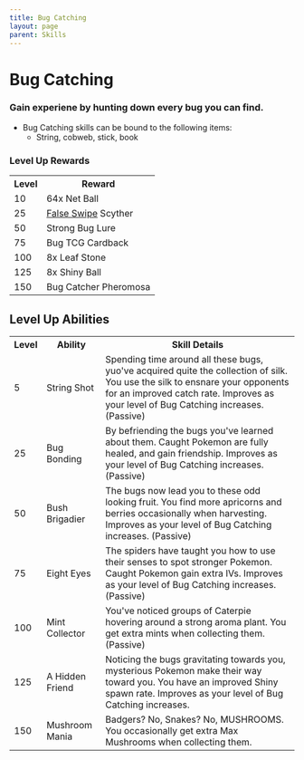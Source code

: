 ```yaml
---
title: Bug Catching
layout: page
parent: Skills
---
```


# Bug Catching

### Gain experiene by hunting down every bug you can find.
- Bug Catching skills can be bound to the following items:
    - String, cobweb, stick, book

### Level Up Rewards

<table>
  <tr>
    <th>Level</th>
    <th>Reward</th>
  </tr>
  <tr>
    <td>10</td>
    <td>64x Net Ball</td>
  </tr>
  <tr>
    <td>25</td>
    <td><a href="https://pixelmonmod.com/wiki/False_Swipe">False Swipe</a> Scyther</td>
  </tr>
  <tr>
    <td>50</td>
    <td>Strong Bug Lure</td>
  </tr>
  <tr>
    <td>75</td>
    <td>Bug TCG Cardback</td>
  </tr>
  <tr>
    <td>100</td>
    <td>8x Leaf Stone</td>
  </tr>
  <tr>
    <td>125</td>
    <td>8x Shiny Ball</td>
  </tr>
  <tr>
    <td>150</td>
    <td>Bug Catcher Pheromosa</td>
  </tr>
</table>

## Level Up Abilities

<table>
  <tr>
    <th>Level</th>
    <th>Ability</th>
    <th>Skill Details</th>
  </tr>

  <tr>
    <td>5</td>
    <td>String Shot</td>
<td>Spending time around all these bugs, yuo've acquired quite the collection of silk. You use the silk to ensnare your opponents for an improved catch rate. Improves as your level of Bug Catching increases. (Passive)</td>
  </tr>

  <tr>
    <td>25</td>
    <td>Bug Bonding</td>
<td>By befriending the bugs you've learned about them. Caught Pokemon are fully healed, and gain friendship. Improves as your level of Bug Catching increases. (Passive)</td>
  </tr>

  <tr>
    <td>50</td>
    <td>Bush Brigadier</td>
<td>The bugs now lead you to these odd looking fruit. You find more apricorns and berries occasionally when harvesting. Improves as your level of Bug Catching increases. (Passive)</td>
  </tr>

  <tr>
    <td>75</td>
    <td>Eight Eyes</td>
<td>The spiders have taught you how to use their senses to spot stronger Pokemon. Caught Pokemon gain extra IVs. Improves as your level of Bug Catching increases. (Passive)</td>
  </tr>

  <tr>
    <td>100</td>
    <td>Mint Collector</td>
<td>You've noticed groups of Caterpie hovering around a strong aroma plant. You get extra mints when collecting them. (Passive)
</td>
  </tr>

  <tr>
    <td>125</td>
    <td>A Hidden Friend</td>
<td>Noticing the bugs gravitating towards you, mysterious Pokemon make their way toward you. You have an improved Shiny spawn rate. Improves as your level of Bug Catching increases.</td>
  </tr>

  <tr>
    <td>150</td>
    <td>Mushroom Mania</td>
<td>Badgers? No, Snakes? No, MUSHROOMS. You occasionally get extra Max Mushrooms when collecting them.</td>
  </tr>
</table>
